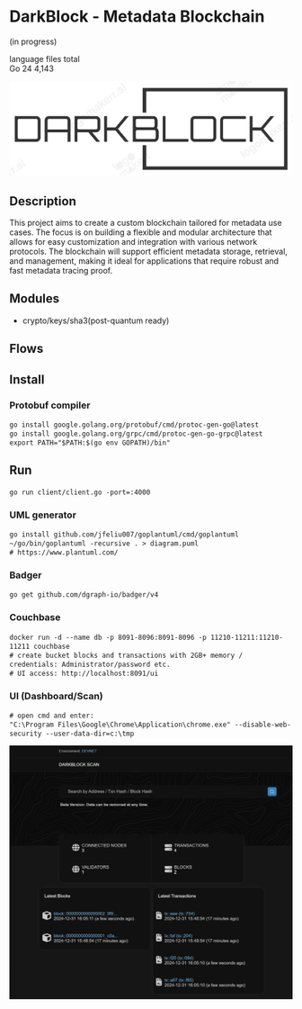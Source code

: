 # DarkBlock - Metadata Blockchain

(in progress)<br/>

language	    files	    total<br/>
Go	          24  	    4,143

<img src="docs/logo.png" alt="DARKBLOCK" width="600"/>

## Description
This project aims to create a custom blockchain tailored for metadata use cases. The focus is on building a flexible and modular architecture that allows for easy customization and integration with various network protocols. The blockchain will support efficient metadata storage, retrieval, and management, making it ideal for applications that require robust and fast metadata tracing proof.

## Modules
- crypto/keys/sha3(post-quantum ready)

## Flows

## Install

### Protobuf compiler
```shell
go install google.golang.org/protobuf/cmd/protoc-gen-go@latest
go install google.golang.org/grpc/cmd/protoc-gen-go-grpc@latest
export PATH="$PATH:$(go env GOPATH)/bin"
```
## Run
```shell
go run client/client.go -port=:4000
```

### UML generator
```shell
go install github.com/jfeliu007/goplantuml/cmd/goplantuml
~/go/bin/goplantuml -recursive . > diagram.puml
# https://www.plantuml.com/
```

### Badger
```shell
go get github.com/dgraph-io/badger/v4
```

### Couchbase
```shell
docker run -d --name db -p 8091-8096:8091-8096 -p 11210-11211:11210-11211 couchbase
# create bucket blocks and transactions with 2GB+ memory / credentials: Administrator/password etc.
# UI access: http://localhost:8091/ui
```

### UI (Dashboard/Scan)
```shell
# open cmd and enter:
"C:\Program Files\Google\Chrome\Application\chrome.exe" --disable-web-security --user-data-dir=c:\tmp
```


<img src="docs/ui.png" alt="DARKBLOCK" width="1000"/>
